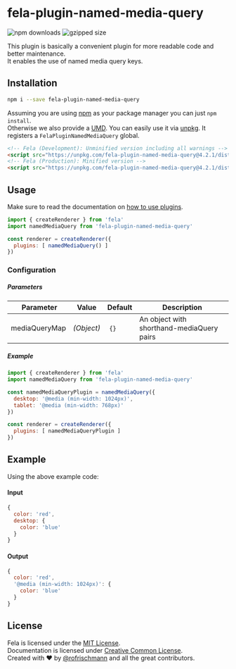 # fela-plugin-named-media-query


<img alt="npm downloads" src="https://img.shields.io/npm/dm/fela-plugin-named-media-query.svg">
<img alt="gzipped size" src="https://img.shields.io/badge/gzipped-0.47kb-brightgreen.svg">

This plugin is basically a convenient plugin for more readable code and better maintenance.<br>
It enables the use of named media query keys.

## Installation
```sh
npm i --save fela-plugin-named-media-query
```
Assuming you are using [npm](https://www.npmjs.com) as your package manager you can just `npm install`.<br>
Otherwise we also provide a [UMD](https://github.com/umdjs/umd). You can easily use it via [unpkg](https://unpkg.com/). It registers a `FelaPluginNamedMediaQuery` global.
```HTML
<!-- Fela (Development): Unminified version including all warnings -->
<script src="https://unpkg.com/fela-plugin-named-media-query@4.2.1/dist/fela-plugin-named-media-query.js"></script>
<!-- Fela (Production): Minified version -->
<script src="https://unpkg.com/fela-plugin-named-media-query@4.2.1/dist/fela-plugin-named-media-query.min.js"></script>
```

## Usage
Make sure to read the documentation on [how to use plugins](http://fela.js.org/docs/advanced/Plugins.html).

```javascript
import { createRenderer } from 'fela'
import namedMediaQuery from 'fela-plugin-named-media-query'

const renderer = createRenderer({
  plugins: [ namedMediaQuery() ]
})
```

### Configuration
##### Parameters
| Parameter | Value | Default | Description |
| --- | --- | --- | --- |
| mediaQueryMap | *(Object)* | `{}` | An object with shorthand-mediaQuery pairs |

##### Example
```javascript
import { createRenderer } from 'fela'
import namedMediaQuery from 'fela-plugin-named-media-query'

const namedMediaQueryPlugin = namedMediaQuery({
  desktop: '@media (min-width: 1024px)',
  tablet: '@media (min-width: 768px)'
})

const renderer = createRenderer({
  plugins: [ namedMediaQueryPlugin ]
})
```

## Example
Using the above example code:

#### Input
```javascript
{
  color: 'red',
  desktop: {
    color: 'blue'
  }
}
```
#### Output
```javascript
{
  color: 'red',
  '@media (min-width: 1024px)': {
    color: 'blue'
  }
}
```

## License
Fela is licensed under the [MIT License](http://opensource.org/licenses/MIT).<br>
Documentation is licensed under [Creative Common License](http://creativecommons.org/licenses/by/4.0/).<br>
Created with ♥ by [@rofrischmann](http://rofrischmann.de) and all the great contributors.
